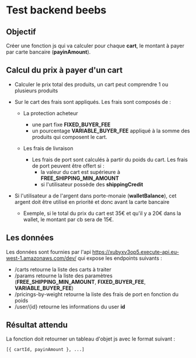 # Test backend beebs

## Objectif 

Créer une fonction js qui va calculer pour chaque **cart**, le montant à payer par carte bancaire (**payinAmount**).

## Calcul du prix à payer d'un **cart**
- Calculer le prix total des produits, un cart peut comprendre 1 ou plusieurs produits

- Sur le cart des frais sont appliqués. Les frais sont composés de :
  - La protection acheteur
    - une part fixe **FIXED_BUYER_FEE**
    - un pourcentage **VARIABLE_BUYER_FEE** appliqué à la somme des produits qui composent le cart.

  - Les frais de livraison
    - Les frais de port sont calculés à partir du poids du cart. Les frais de port peuvent être offert si :
      - la valeur du cart est supérieure à **FREE_SHIPPING_MIN_AMOUNT** 
      - si l'utilisateur possède des **shippingCredit**

- Si l'utilisateur a de l'argent dans porte-monaie (**walletBalance**), cet argent doit être utilisé en priorité et donc avant la carte bancaire
  - Exemple, si le total du prix du cart est 35€ et qu'il y a 20€ dans la wallet, le montant par cb sera de 15€.

## Les données

Les données sont fournies par l'api https://xubyxv3op5.execute-api.eu-west-1.amazonaws.com/dev/ qui expose les endpoints suivants :

- /carts  retourne la liste des carts à traiter
- /params retourne la liste des paramètres (**FREE_SHIPPING_MIN_AMOUNT**,  **FIXED_BUYER_FEE**, **VARIABLE_BUYER_FEE**)
- /pricings-by-weight retourne la liste des frais de port en fonction du poids
- /user/{id} retourne les informations du user **id**

## Résultat attendu 

La fonction doit retourner un tableau d'objet js avec le format suivant : 

```
[{ cartId, payinAmount }, ...]
```
